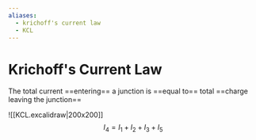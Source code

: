 ```yaml
---
aliases:
  - krichoff's current law
  - KCL
---
```

# Krichoff's Current Law
The total current ==entering== a junction is ==equal to== total ==charge leaving the junction== 

![[KCL.excalidraw|200x200]]
$$
I_4 = I_1 + I_2 + I_3 + I_5
$$
